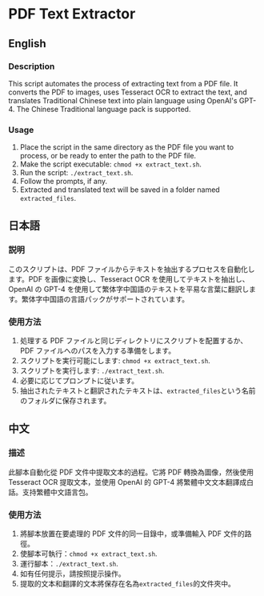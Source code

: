 # PDF Text Extractor

## English

### Description

This script automates the process of extracting text from a PDF file. It converts the PDF to images, uses Tesseract OCR to extract the text, and translates Traditional Chinese text into plain language using OpenAI's GPT-4. The Chinese Traditional language pack is supported.

### Usage

1. Place the script in the same directory as the PDF file you want to process, or be ready to enter the path to the PDF file.
2. Make the script executable: `chmod +x extract_text.sh`.
3. Run the script: `./extract_text.sh`.
4. Follow the prompts, if any.
5. Extracted and translated text will be saved in a folder named `extracted_files`.

## 日本語

### 説明

このスクリプトは、PDF ファイルからテキストを抽出するプロセスを自動化します。PDF を画像に変換し、Tesseract OCR を使用してテキストを抽出し、OpenAI の GPT-4 を使用して繁体字中国語のテキストを平易な言葉に翻訳します。繁体字中国語の言語パックがサポートされています。

### 使用方法

1. 処理する PDF ファイルと同じディレクトリにスクリプトを配置するか、PDF ファイルへのパスを入力する準備をします。
2. スクリプトを実行可能にします: `chmod +x extract_text.sh`.
3. スクリプトを実行します: `./extract_text.sh`.
4. 必要に応じてプロンプトに従います。
5. 抽出されたテキストと翻訳されたテキストは、`extracted_files`という名前のフォルダに保存されます。

## 中文

### 描述

此腳本自動化從 PDF 文件中提取文本的過程。它將 PDF 轉換為圖像，然後使用 Tesseract OCR 提取文本，並使用 OpenAI 的 GPT-4 將繁體中文文本翻譯成白話。支持繁體中文語言包。

### 使用方法

1. 將腳本放置在要處理的 PDF 文件的同一目錄中，或準備輸入 PDF 文件的路徑。
2. 使腳本可執行：`chmod +x extract_text.sh`.
3. 運行腳本：`./extract_text.sh`.
4. 如有任何提示，請按照提示操作。
5. 提取的文本和翻譯的文本將保存在名為`extracted_files`的文件夾中。
